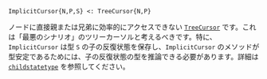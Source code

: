 ```
ImplicitCursor{N,P,S} <: TreeCursor{N,P}
```

ノードに直接親または兄弟に効率的にアクセスできない [`TreeCursor`](@ref) です。これは「最悪のシナリオ」のツリーカーソルと考えるべきです。特に、`ImplicitCursor` は型 `S` の子の反復状態を保存し、`ImplicitCursor` のメソッドが型安定であるためには、子の反復状態の型を推論できる必要があります。詳細は [`childstatetype`](@ref) を参照してください。
